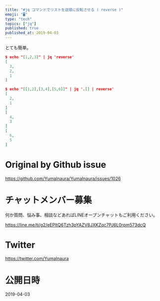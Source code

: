 ```yaml
---
title: "#jq コマンドでリストを逆順に反転させる ( reverse )"
emoji: "🖥"
type: "tech"
topics: ["jq"]
published: true
published_at: 2019-04-03
---
```


とても簡単。

```json
$ echo "[1,2,3]" | jq 'reverse'
[
  3,
  2,
  1
]
```

```json
$ echo "[[1,2],[3,4],[5,6]]" | jq '.[] | reverse'
[
  2,
  1
]
[
  4,
  3
]
[
  6,
  5
]
```

# Original by Github issue

https://github.com/YumaInaura/YumaInaura/issues/1026








<!-- Update From Qiita API -->

# チャットメンバー募集


何か質問、悩み事、相談などあればLINEオープンチャットもご利用ください。

https://line.me/ti/g2/eEPltQ6Tzh3pYAZV8JXKZqc7PJ6L0rpm573dcQ





# Twitter


https://twitter.com/YumaInaura


<!-- Update From Qiita API -->



# 公開日時

2019-04-03
